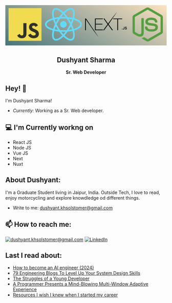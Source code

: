 ![Dushyant Banner Image](./banner.jpg)
<h2 align='center'>Dushyant Sharma</h2>
<p align='center'><b>Sr. Web Developer</b></p>

<h2>Hey! 👋</h2>

I'm Dushyant Sharma! 
- <i>Currently:</i> Working as a Sr. Web developer.

<h2>💻 I'm Currently workng on</h2>

- React JS
- Node JS
- Vue JS
- Next
- Nuxt

<!-- 
__Check out my GitHub repository:__

<div>
  <p>
    <a href="https://github.com/laxmena/PyCalendly">
      <img src="https://github-readme-stats.vercel.app/api/pin/?username=laxmena&repo=PyCalendly" alt="GitHub Stats" />
    </a>
    <a href="https://github.com/laxmena/CloudOrg-Simulator">
      <img src="https://github-readme-stats.vercel.app/api/pin/?username=laxmena&repo=CloudOrg-Simulator" alt="GitHub Stats" />
    </a>
  </p>
</div> -->

<!-- <h2>👀 Stats</h2> -->

<!-- <div> -->
<!--   <p align="center">
    <b><em>Now listening to:</em></b> <br/>
    <img src="https://spotify-github-profile.vercel.app/api/view?uid=lakshmanan.meiyappan&cover_image=true&theme=novatorem" alt="Now Listenting to" />
  </p> -->
  
  <!-- <p align="center">
  <b><em>GitHub Stats:</em></b> <br/>
    <img src="https://github-readme-streak-stats.herokuapp.com/?user=laxmena" alt="GitHub Stats" /> <br/><br/>
  <b><em>Programming activity (Last 7 days):</em></b> <br/>
    <img src="https://github-readme-stats.vercel.app/api/wakatime?username=laxmena" alt="WakaTime" />
  </p>
</div> -->

<h2> About Dushyant:</h2>

I'm a Graduate Student living in Jaipur, India. Outside Tech, I love to read, enjoy motorcycling and explore knowdledge od different things.
 
<!-- - Check out my Blog: [https://laxmena.com](https://laxmena.com)
- Know more about me: [About Laxmena](https://laxmena.com/pages/about) -->
- Write to me: [dushyant.khsolstomer@gmail.com](mailto:dushyant.khsolstomer@gmail.com)

<h2>📫 How to reach me:</h2>

<a href="mailto:dushyant.khsolstomer@gmail.com">![dushyant.khsolstomer@gmail.com](https://img.shields.io/badge/Gmail-D14836?style=for-the-badge&logo=gmail&logoColor=white)</a> <a href="https://www.linkedin.com/in/dushyant-sharma.2a15a518a/">![LinkedIn](https://img.shields.io/badge/LinkedIn-0077B5?style=for-the-badge&logo=linkedin&logoColor=white)</a>

<h2> Last I read about:</h2>

<!-- daily.dev BOOKMARKS:START -->
- [How to become an AI engineer &lpar;2024&rpar;](https://app.daily.dev/posts/G2poOuCbd?utm_source=rss&utm_medium=bookmarks&utm_campaign=q9Phl4j2g2jFaoBwLMseO)
- [79 Engineering Blogs To Level Up Your System Design Skills](https://app.daily.dev/posts/zEpcbtOym?utm_source=rss&utm_medium=bookmarks&utm_campaign=q9Phl4j2g2jFaoBwLMseO)
- [The Struggles of a Young Developer](https://app.daily.dev/posts/09dsUhRue?utm_source=rss&utm_medium=bookmarks&utm_campaign=q9Phl4j2g2jFaoBwLMseO)
- [A Programmer Presents a Mind-Blowing Multi-Window Adaptive Experience](https://app.daily.dev/posts/oKlQxUNjD?utm_source=rss&utm_medium=bookmarks&utm_campaign=q9Phl4j2g2jFaoBwLMseO)
- [Resources I wish I knew when I started my career](https://app.daily.dev/posts/JGcJD4klu?utm_source=rss&utm_medium=bookmarks&utm_campaign=q9Phl4j2g2jFaoBwLMseO)
<!-- daily.dev BOOKMARKS:END -->
